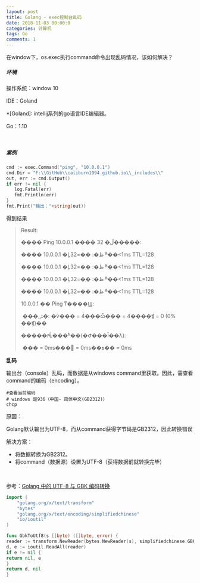 ```yaml
---
layout: post
title: Golang - exec控制台乱码
date: 2018-11-03 00:00:0
categories: 计算机
tags: Go
comments: 1
---
```








在window下，os.exec执行command命令出现乱码情况，该如何解决？

##### 环境

操作系统：window 10

IDE：Goland		

*[Goland]: intellij系列的go语言IDE编辑器。

Go：1.10

<br>

##### 案例

```go
cmd := exec.Command("ping", "10.0.0.1")
cmd.Dir = "F:\\GitHub\\caliburn1994.github.io\\_includes\\"
out, err := cmd.Output()
if err != nil {
   log.Fatal(err)
   fmt.Println(err)
}
fmt.Print("输出："+string(out))
```

得到结果

> Result: 
>
> ���� Ping 10.0.0.1 ���� 32 �ֽڵ�����:
>
> ���� 10.0.0.1 �Ļظ�: �ֽ�=32 ʱ��<1ms TTL=128
>
> ���� 10.0.0.1 �Ļظ�: �ֽ�=32 ʱ��<1ms TTL=128
>
> ���� 10.0.0.1 �Ļظ�: �ֽ�=32 ʱ��<1ms TTL=128
>
> ���� 10.0.0.1 �Ļظ�: �ֽ�=32 ʱ��<1ms TTL=128
>
> 10.0.0.1 �� Ping ͳ����Ϣ:
>
> ​    ���ݰ�: �ѷ��� = 4���ѽ��� = 4����ʧ = 0 (0% ��ʧ)��
>
> �����г̵Ĺ���ʱ��(�Ժ���Ϊ��λ):
>
> ​    ��� = 0ms��� = 0ms��ƽ�� = 0ms

**乱码**

输出台（console）乱码，而数据是从windows command里获取。因此，需查看command的编码（encoding）。

```shell
#查看当前编码
# windows 是936（中国- 简体中文(GB2312)）
chcp
```

原因：

Golang默认输出为UTF-8，而从command获得字节码是GB2312，因此转换错误

解决方案：

- 将数据转换为GB2312。
- 将command（数据源）设置为UTF-8（获得数据前就转换完毕）

<br>

参考：[Golang 中的 UTF-8 与 GBK 编码转换](http://mengqi.info/html/2015/201507071345-using-golang-to-convert-text-between-gbk-and-utf-8.html)

```go
import (
	"golang.org/x/text/transform"
	"bytes"
	"golang.org/x/text/encoding/simplifiedchinese"
	"io/ioutil"
)

func GbkToUtf8(s []byte) ([]byte, error) {
reader := transform.NewReader(bytes.NewReader(s), simplifiedchinese.GBK.NewDecoder())
d, e := ioutil.ReadAll(reader)
if e != nil {
return nil, e
}
return d, nil
}
```

 